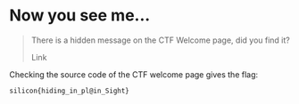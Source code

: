 # Now you see me...

> There is a hidden message on the CTF Welcome page, did you find it?
> 
> Link

Checking the source code of the CTF welcome page gives the flag:

```
silicon{hiding_in_pl@in_Sight}
```